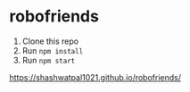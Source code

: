 # robofriends


1. Clone this repo
2. Run `npm install`
3. Run `npm start`


https://shashwatpal1021.github.io/robofriends/
